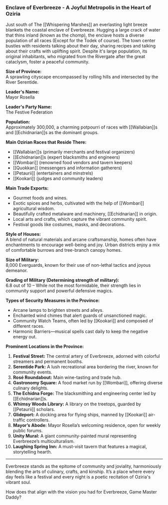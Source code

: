 ### Enclave of Everbreeze - A Joyful Metropolis in the Heart of Oziria

Just south of The [[Whispering Marshes]] an everlasting light breeze blankets the coastal enclave of Everbreeze. Hugging a large crack of water that thins inland (known as the chomp), the enclave hosts a diverse population of all races (Except for the Todek of course). The town center bustles with residents talking about their day, sharing recipes and talking about their crafts with uplifting spirit. Despite it's large population, its original inhabitants, who migrated from the Rivergate after the great cataclysm, foster a peaceful community.

**Size of Province:**  
A sprawling cityscape encompassed by rolling hills and intersected by the River Serentide.

**Leader's Name:**  
Mayor Rosella

**Leader's Party Name:**  
The Festive Federation

**Population:**  
Approximately 300,000, a charming potpourri of races with [[Wallabian]]s and [[Echidnarian]]s as the dominant groups.

**Main Ozirian Races that Reside There:**  
- [[Wallabian]]s (primarily merchants and festival organizers)
- [[Echidnarian]]s (expert blacksmiths and engineers)
- [[Wombari]] (renowned food vendors and tavern keepers)
- [[Quokkan]] (messengers and information gatherers)
- [[Petaurii]] (entertainers and minstrels)
- [[Kookari]] (judges and community leaders)

**Main Trade Exports:**  
- Gourmet foods and wines.
- Exotic spices and herbs, cultivated with the help of [[Wombari]] agricultural wisdom.
- Beautifully crafted metalware and machinery, [[Echidnarian]] in origin.
- Local arts and crafts, which capture the vibrant community spirit.
- Festival goods like costumes, masks, and decorations.

**Style of Houses:**  
A blend of natural materials and arcane craftsmanship, homes often have enchantments to encourage well-being and joy. Urban districts enjoy a mix of comfortable burrows and tree-branch canopy homes.

**Size of Military:**  
8,000 Everguards, known for their use of non-lethal tactics and joyous demeanor.

**Grading of Military (Determining strength of military):**  
6.8 out of 10 – While not the most formidable, their strength lies in community support and powerful defensive magics.

**Types of Security Measures in the Province:**  
- Arcane lamps to brighten streets and alleys.
- Enchanted wind chimes that alert guards of unsanctioned magic.
- Community Watch Teams, often led by [[Kookari]] and composed of different races.
- Harmonic Barriers—musical spells cast daily to keep the negative energy out.

**Prominent Locations in the Province:**  
1. **Festival Street:** The central artery of Everbreeze, adorned with colorful streamers and permanent booths.
2. **Serentide Park:** A lush recreational area bordering the river, known for community events.
3. **Rosé Roundabout:** Main wine-tasting and trade hub.
4. **Gastronomy Square:** A food market run by [[Wombari]], offering diverse culinary delights.
5. **The Echidna Forge:** The blacksmithing and engineering center led by [[Echidnarian]]s.
6. **Whimsy Woods Library:** A library on the treetops, guarded by [[Petaurii]] scholars.
7. **Glideport:** A docking area for flying ships, manned by [[Kookari]] air-traffic controllers.
8. **Mayor’s Abode:** Mayor Rosella’s welcoming residence, open for weekly public forums.
9. **Unity Mural:** A giant community-painted mural representing Everbreeze’s multiculturalism.
10. **Laughing Spring Inn:** A must-visit tavern that features a magical, storytelling hearth.

---

Everbreeze stands as the epitome of community and joviality, harmoniously blending the arts of culinary, crafts, and kinship. It’s a place where every day feels like a festival and every night is a poetic recitation of Oziria's vibrant soul.

How does that align with the vision you had for Everbreeze, Game Master Daddy?